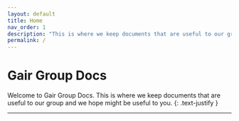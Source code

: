 ```yaml
---
layout: default
title: Home
nav_order: 1
description: "This is where we keep documents that are useful to our group and we hope might be useful to you."
permalink: /
---
```


# Gair Group Docs

Welcome to Gair Group Docs. This is where we keep documents that are useful to our group and we hope might be useful to you.
{: .text-justify }




---

